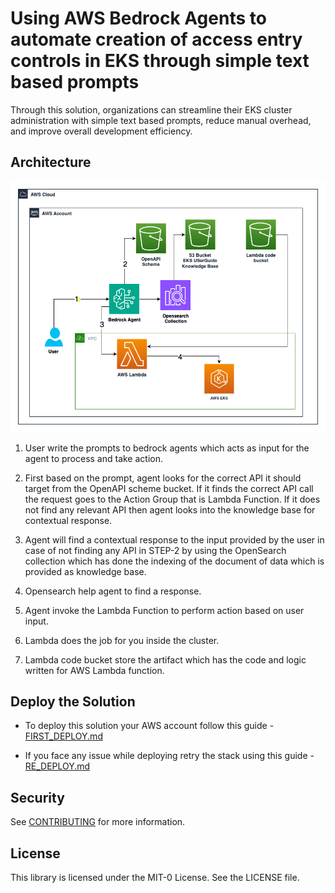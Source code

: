 # Using AWS Bedrock Agents to automate creation of access entry controls in EKS through simple text based prompts

Through this solution, organizations can streamline their EKS cluster administration with simple text based prompts, reduce manual overhead, and improve overall development efficiency.

## Architecture

<p align="center">
    <img src="./Bedrock-EKS.png" alt="Architecture">
</p>

1. User write the prompts to bedrock agents which acts as input for the agent to process and take action.

2. First based on the prompt, agent looks for the correct API it should target from the OpenAPI scheme bucket. If it finds the correct API call the request goes to the Action Group that is Lambda Function. If it does not find any relevant API then agent looks into the knowledge base for contextual response.

3. Agent will find a contextual response to the input provided by the user in case of not finding any API in STEP-2  by using the OpenSearch collection which has done the indexing of the document of data which is provided as knowledge base.

4. Opensearch help agent to find a response.

5. Agent invoke the Lambda Function to perform action based on user input.

6. Lambda does the job for you inside the cluster.

7. Lambda code bucket store the artifact which has the code and logic written for AWS Lambda function.

## Deploy the Solution

- To deploy this solution your AWS account follow this guide - [FIRST_DEPLOY.md](./FIRST_DEPLOY.md)

- If you face any issue while deploying retry the stack using this guide - [RE_DEPLOY.md](./RE_DEPLOY.md)

## Security

See [CONTRIBUTING](CONTRIBUTING.md#security-issue-notifications) for more information.

## License

This library is licensed under the MIT-0 License. See the LICENSE file.
